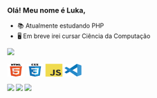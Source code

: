 ### Olá! Meu nome é Luka,

- 📚 Atualmente estudando PHP
- 🖥️ Em breve irei cursar Ciência da Computação

<div>
     <img height="150em" src="https://github-readme-stats.vercel.app/api/top-langs/?username=lukasl0&layout=compact&hide_border=true&title_color=D0C5EF&text_color=fbc7d4&bg_color=0d1117">
</div>

<div style="display: inline_block"><br>
  <img align="center" alt="" height="30" width="40" src="https://raw.githubusercontent.com/devicons/devicon/1119b9f84c0290e0f0b38982099a2bd027a48bf1/icons/html5/html5-original-wordmark.svg">
  <img align="center" alt="" height="30" width="40" src="https://raw.githubusercontent.com/devicons/devicon/1119b9f84c0290e0f0b38982099a2bd027a48bf1/icons/css3/css3-original-wordmark.svg">
  <img align="center" alt="" height="30" width="40" src="https://raw.githubusercontent.com/devicons/devicon/1119b9f84c0290e0f0b38982099a2bd027a48bf1/icons/javascript/javascript-original.svg">
  <img align="center" height="30" width="40" src="https://raw.githubusercontent.com/devicons/devicon/1119b9f84c0290e0f0b38982099a2bd027a48bf1/icons/vscode/vscode-original.svg">
</div>

<br>

<div>
     <a href="https://lukasl0.github.io/" target="_blank"><img src="https://img.shields.io/badge/-🚀%20Portfólio-critical?style=for-the-badge&logoColor=white"></a>
     <a href="https://www.linkedin.com/in/luka-souza-6609ba217" target="_blank"><img src="https://img.shields.io/badge/-LinkedIn-%230077B5?style=for-the-badge&logo=linkedin&logoColor=white"></a>
     <a href = "mailto:lukasouza77@gmail.com"><img src="https://img.shields.io/badge/-Gmail-%23333?style=for-the-badge&logo=gmail&logoColor=white"></a>
</div>
